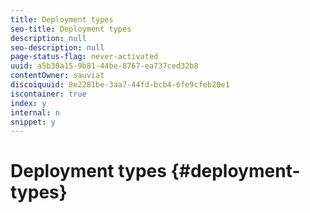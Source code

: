 ```yaml
---
title: Deployment types 
seo-title: Deployment types 
description: null
seo-description: null
page-status-flag: never-activated
uuid: a5b38a15-9b81-44be-8767-ea737ced32b8
contentOwner: sauviat
discoiquuid: 8e2281be-3aa7-44fd-bcb4-6fe9cfeb20e1
iscontainer: true
index: y
internal: n
snippet: y
---
```


# Deployment types {#deployment-types}

